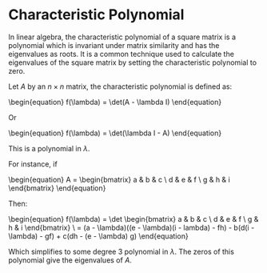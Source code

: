 # Characteristic Polynomial

In linear algebra, the characteristic polynomial of a square matrix is a
polynomial which is invariant under matrix similarity and has the eigenvalues
as roots. It is a common technique used to calculate the eigenvalues of the
square matrix by setting the characteristic polynomial to zero.

Let $A$ by an $n \times n$ matrix, the characteristic polynomial is defined as:

\begin{equation}
    f(\lambda) = \det(A - \lambda I)
\end{equation}

Or

\begin{equation}
    f(\lambda) = \det(\lambda I - A)
\end{equation}

This is a polynomial in $\lambda$.

For instance, if

\begin{equation}
    A =
    \begin{bmatrix}
       a & b & c \\
       d & e & f \\
       g & h & i
    \end{bmatrix}
\end{equation}

Then:

\begin{equation}
    f(\lambda) = \det
    \begin{bmatrix}
       a & b & c \\
       d & e & f \\
       g & h & i
    \end{bmatrix} \\
    = (a - \lambda)((e - \lambda)(i - lambda) - fh) -
        b(d(i - \lambda) - gf) +
            c(dh - (e - \lambda) g)
\end{equation}

Which simplifies to some degree 3 polynomial in $\lambda$. The zeros of this
polynomial give the eigenvalues of $A$.
